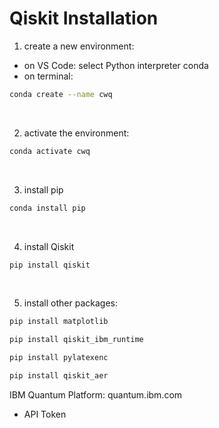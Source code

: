 # Qiskit Installation

1. create a new environment:
- on VS Code: select Python interpreter conda
- on terminal: 
```bash
conda create --name cwq
```
<br>

2. activate the environment:
```bash
conda activate cwq
```
<br>

3. install pip
```bash
conda install pip
```
<br>

4. install Qiskit
```bash
pip install qiskit
```
<br>

5. install other packages:
```bash
pip install matplotlib
```

```bash
pip install qiskit_ibm_runtime
```

```bash
pip install pylatexenc
```

```bash
pip install qiskit_aer
```

IBM Quantum Platform: quantum.ibm.com
- API Token